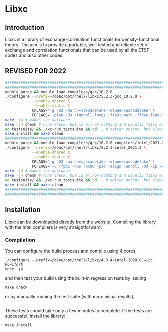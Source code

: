 # Libxc

## Introduction

Libxc is a library of exchange-correlation functionals for density-functional
theory. The aim is to provide a portable, well tested and reliable set of
exchange and correlation functionals that can be used by all the ETSF codes and
also other codes.

## REVISED FOR 2022

```sh
################################################################################
################################################################################
module purge && module load compilers/gcc/10.2.0
./configure --prefix=/deac/opt/rhel7/libxc/5.2.3-gcc_10.2.0 \
            --enable-shared \
            --enable-static \
            CFLAGS='-g -O2 -march=cascadelake -mtune=cascadelake' \
            FCFLAGS='-pipe -O3 -funroll-loops -ffast-math -ffree-line-length-none -march=cascadelake -mtune=cascadelake'
make -j4 # makes the software
make -j4 check # runs check, but is all-or-nothing and usually fails with intel
cd testsuite/ && ./xc-run_testsuite && cd .. # better output, but slower
make install && make clean
################################################################################
module purge && module load compilers/gcc/10.2.0 compilers/intel/2021.2
./configure --prefix=/deac/opt/rhel7/libxc/5.2.3-intel_2021.2 \
            --enable-shared \
            --enable-static \
            CFLAGS='-g -O2 -march=cascadelake -mtune=cascadelake' \
            FCFLAGS='-u -fpp1 -nbs -pc80 -pad -align -unroll -O3 -ip -no-fp-port -mno-ieee-fp -vec-report0 -no-prec-div -march=cascadelake -mtune=cascadelake'
make -j4 # makes the software
make -j4 check # runs check, but is all-or-nothing and usually fails with intel
cd testsuite/ && ./xc-run_testsuite && cd .. # better output, but slower
make install && make clean
################################################################################
################################################################################
```

## Installation

Libxc can be downloaded directly from the
[website](https://www.tddft.org/programs/libxc/). Compiling the library with the
Intel compilers is very straightforward.


### Compilation

You can configure the build process and compile using 4 cores,

```
./configure --prefix=/deac/opt/rhel7/libxc/4.3.4-intel-2020 CC=icc FC=ifort
make -j4
```

and then test your build using the built-in regression tests by issuing

```
make check
```

or by manually running the test suite (with more visual results),

```

```

These tests should take only a few minutes to complete. If the tests
are successful, install the library:

```
make install
```

